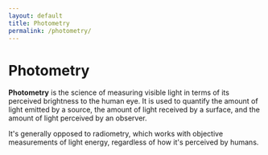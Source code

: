 ```yaml
---
layout: default
title: Photometry
permalink: /photometry/
---
```


# Photometry

**Photometry** is the science of measuring visible light in terms of its perceived brightness to the human eye. It is used to quantify the amount of light emitted by a source, the amount of light received by a surface, and the amount of light perceived by an observer.

It's generally opposed to radiometry, which works with objective measurements of light energy, regardless of how it's perceived by humans.